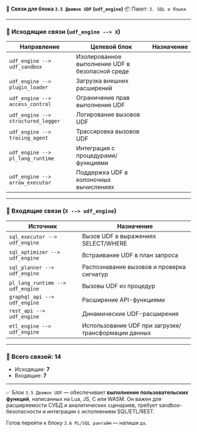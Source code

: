 🔗 **Связи для блока `3.5 Движок UDF` (`udf_engine`)**
📦 Пакет: `3. SQL и Языки`

---

### 🔻 Исходящие связи (`udf_engine --> X`)

| Направление                        | Целевой блок                                    | Назначение |
| ---------------------------------- | ----------------------------------------------- | ---------- |
| `udf_engine --> udf_sandbox`       | Изолированное выполнение UDF в безопасной среде |            |
| `udf_engine --> plugin_loader`     | Загрузка внешних расширений                     |            |
| `udf_engine --> access_control`    | Ограничение прав выполнения UDF                 |            |
| `udf_engine --> structured_logger` | Логирование вызовов UDF                         |            |
| `udf_engine --> tracing_agent`     | Трассировка вызовов UDF                         |            |
| `udf_engine --> pl_lang_runtime`   | Интеграция с процедурами/функциями              |            |
| `udf_engine --> arrow_executor`    | Поддержка UDF в колоночных вычислениях          |            |

---

### 🔺 Входящие связи (`X --> udf_engine`)

| Источник                         | Назначение                                          |
| -------------------------------- | --------------------------------------------------- |
| `sql_executor --> udf_engine`    | Вызов UDF в выражениях SELECT/WHERE                 |
| `sql_optimizer --> udf_engine`   | Встраивание UDF в план запроса                      |
| `sql_planner --> udf_engine`     | Распознавание вызовов и проверка сигнатур           |
| `pl_lang_runtime --> udf_engine` | Вызовы UDF из процедур                              |
| `graphql_api --> udf_engine`     | Расширение API-функциями                            |
| `rest_api --> udf_engine`        | Динамические UDF-расширения                         |
| `etl_engine --> udf_engine`      | Использование UDF при загрузке/трансформации данных |

---

### 🧩 Всего связей: **14**

* Исходящие: **7**
* Входящие: **7**

---

✅ Блок `3.5 Движок UDF` — обеспечивает **выполнение пользовательских функций**, написанных на Lua, JS, C или WASM. Он важен для расширяемости СУБД и аналитических сценариев, требует sandbox-безопасности и интеграции с исполнением SQL/ETL/REST.

Готов перейти к блоку `3.6 PL/SQL рантайм` — напиши `да`.

